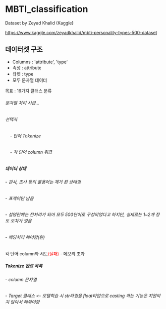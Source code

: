 # MBTI_classification

Dataset by Zeyad Khalid (Kaggle)

https://www.kaggle.com/zeyadkhalid/mbti-personality-types-500-dataset


## 데이터셋 구조
- Columns : 'attribute', 'type'
- 속성 : attribute
- 타켓 : type
- 모두 문자열 데이터

목표 : 16가지 클래스 분류

###### 문자열 처리 시급...
###### 선택지
###### &nbsp;&nbsp;&nbsp; - 단어 Tokenize
###### &nbsp;&nbsp;&nbsp; - 각 단어 column 취급

##### 데이터 상태
###### - 관사, 조사 등의 불용어는 제거 된 상태임
###### - 표제어만 남음
###### - 설명란에는 전처리가 되어 모두 500단어로 구성되었다고 하지만, 실제로는 1~2개 정도 오차가 있음
###### - 패딩처리 해야함(완)

~~각 단어 column화 시도~~<span style="color:red">(실패)</span> - 메모리 초과

##### Tokenize 완료 목록
###### - column 문자열
###### - Target 클래스 <- 모델학습 시 str타입을 float타입으로 casting 하는 기능은 지원되지 않아서 해줘야함
